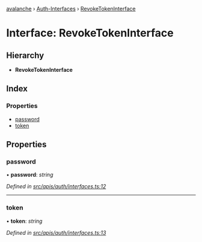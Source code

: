 [avalanche](../README.md) › [Auth-Interfaces](../modules/auth_interfaces.md) › [RevokeTokenInterface](auth_interfaces.revoketokeninterface.md)

# Interface: RevokeTokenInterface

## Hierarchy

* **RevokeTokenInterface**

## Index

### Properties

* [password](auth_interfaces.revoketokeninterface.md#password)
* [token](auth_interfaces.revoketokeninterface.md#token)

## Properties

###  password

• **password**: *string*

*Defined in [src/apis/auth/interfaces.ts:12](https://github.com/ava-labs/avalanchejs/blob/ca67b81/src/apis/auth/interfaces.ts#L12)*

___

###  token

• **token**: *string*

*Defined in [src/apis/auth/interfaces.ts:13](https://github.com/ava-labs/avalanchejs/blob/ca67b81/src/apis/auth/interfaces.ts#L13)*
